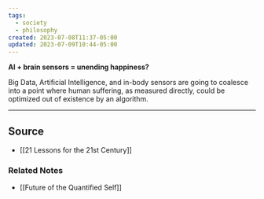 ```yaml
---
tags:
  - society
  - philosophy
created: 2023-07-08T11:37-05:00
updated: 2023-07-09T10:44-05:00
---
```

**AI + brain sensors = unending happiness?**

Big Data, Artificial Intelligence, and in-body sensors are going to coalesce into a point where human suffering, as measured directly, could be optimized out of existence by an algorithm.

---

## Source
- [[21 Lessons for the 21st Century]]

### Related Notes
- [[Future of the Quantified Self]]